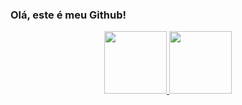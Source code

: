 ### Olá, este é meu Github!

<div align="center">
  <a href="https://github.com/BrunaCavalcanti">
  <img height="100rem" src="https://github-readme-stats.vercel.app/api?username=BrunaCavalcanti&show_icons=true&include_all_commits=true&count_private=true"/>
  <img height="100rem" src="https://github-readme-stats.vercel.app/api/top-langs/?username=BrunaCavalcanti&layout=compact&langs_count=7"/>
</div>

<!--
**BrunaCavalcanti/BrunaCavalcanti** is a ✨ _special_ ✨ repository because its `README.md` (this file) appears on your GitHub profile.

Here are some ideas to get you started:

- 🔭 I’m currently working on ...
- 🌱 I’m currently learning ...
- 👯 I’m looking to collaborate on ...
- 🤔 I’m looking for help with ...
- 💬 Ask me about ...
- 📫 How to reach me: ...
- 😄 Pronouns: ...
- ⚡ Fun fact: ...
-->
